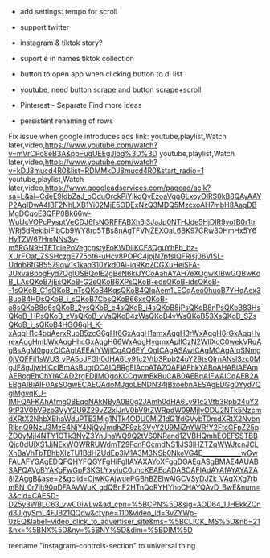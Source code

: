- add settings: tempo for scroll
- support twitter
- instagram & tiktok story?
- suport é in names tiktok collection
- button to open app when clicking button to dl list
- youtube, need button scrape and button scrape+scroll
- Pinterest - Separate Find more ideas

- persistent renaming of rows

Fix issue when google introduces ads link:
youtube,playlist,Watch later,video,https://www.youtube.com/watch?v=mVrCPo8eB3A&pp=ugUEEgJlbg%3D%3D
youtube,playlist,Watch later,video,https://www.youtube.com/watch?v=kDJ8mucd4R0&list=RDMMkDJ8mucd4R0&start_radio=1
youtube,playlist,Watch later,video,https://www.googleadservices.com/pagead/aclk?sa=L&ai=CdeE9ldbZaJ_oOduOrckPiYjkqQyEzoaVggGLxoyOlRS0kB8QAyAAYP2AgIDwA4IBF2NhLXB1Yi02MjE5ODExNzQ3MDQ5MzcxoAH7mbH8AagDBMgDCqoE3QFP0Bk66w-WuUcVOPcPysptVeCDJ6fsNGRFFABXh6i3JaJp0NTHJde5HjDlR9yofB0r1trWRj5dRekjbiFlbCb9WY8rq5TBs8nAgTFVNZEXOaL6BK97CRw30HmHx5Y6HyTZW67HmNNs3y-m5RGN9HTETcIePoVegcpstyFoKWDllKCF8QguYhFb_bz-XUrFOat_ZSSHczgE775ot6-uHcv8POPC4jpjN7pfsIQFRisj06VISL-Udqb6fGB5579qw1s1kaq310Ykd0Ai-iqRKpZCGXuHeiSFA-JUxvaBbogFyd7QglOSBQoIE2gBeN6kiJYCoAahAYAH7eXOgwKIBwGQBwKoB_LAsQKoB7jEsQKoB-G2sQKoB6XPsQKoB-edsQKoB-idsQKoB--1sQKoB_C1sQKoB_nTsQKoB4KqsQKoB4QIqAem1LECqAeo0huoB7YHqAex3BuoB4HDsQKoB_i_sQKoB7CbsQKoB66xsQKoB-a8sQKoB8q6sQKoB_2ysQKoB_e4sQKoB_i4sQKoB8jPsQKoB8nPsQKoB83HsQKoB_HRsQKoB_zVsQKoB_vVsQKoB4zWsQKoB4vWsQKoB53XsQKoB_SZsQKoB_i_sQKoB4HGG6gH_K-xAqgH1c4bqAerxRuoB5zcG6gHt6GxAqgH1amxAqgH3rWxAqgH6rGxAqgHvrexAqgHmbWxAqgHhcGxAqgH66WxAqgHyqmxApIICzN2WllXcC0wekVRqAgBsAgM0ggxCICAgIAEEAIYWjICgAQ6EY_QgICAgASAwICAgMCAgAIqSNmg0jVQFFiI1sWU3_yPA5oJFGh0dHA6Ly91c2Vtb3Rpb24uY29tsQlrnANsl3zc0MgJF8gJjwHICcIBmAsBugtOCAIQBRgEIAcoATAZQAFIAFhkYABoAHABiAEAmAEBogEhChYIACAD2rgEDjIMOgoKCCgwmBkBuCAB0AEBqAIFwAICqAEB2AEBgAIBiAIF0AsS0gwECAEQAdoMJgoLENDN34jBxoebnAESAgEDGg0Yyd7QglMgvqKU-IMFQAFKAhAfmg0BEqoNAkNByA0B0g2JAmh0dHA6Ly91c2Vtb3Rpb24uY29tP3V0bV9zb3VyY2U9Z29vZ2xlJnV0bV9tZWRpdW09MjIyODU2NTk5NzcmdXRtX2NhbXBhaWduPTE3Mjg1NTk4ODU0MiZ1dG1fdGVybT0mdXRtX2NvbnRlbnQ9NzU3MzE4NjY4NjQyJmdhZF9zb3VyY2U9MiZnYWRfY2FtcGFpZ25pZD0yMjI4NTY1OTk3NyZ3YnJhaWQ9Q2tVS0NRand1ZVBHQmhEOEFSSTBBQjc0dUlXS1JjNExWOWRRUWdmT29FcnFCcmdNS1lJS3lHZTZqWWJtcnJCLXhBaVhTbTBhbXlzTU1BdHZUdEp3M1A3M3NSb0NkeVG4E____________wGwFALAFYGAgEDQFQHYFQGYFgHiFgIIAYAXAYoXFggDGAEgASgBMAE4AUABSAFQAVgBYAKgFwGpF3KGLYxyiuC0uhcKEAEoADABOAFIAdAYAfAYAYAZA8IZAggB&ase=2&gclid=CjwKCAjwuePGBhBZEiwAIGCVSyDJZk_VAqXXg7rbmBN_0r7jh90qDFAAVWuK_gdQBnF2HTnQoRYHYhoCHAYQAvD_BwE&num=3&cid=CAESD-D25y3WBLC63_vwC0iwLw&ad_cpn=%5BCPN%5D&sig=AOD64_1JHEkkZQnd3JIgySmL4FJB21QQdw&ctype=110&video_id=3vZYWp-0zEQ&label=video_click_to_advertiser_site&ms=%5BCLICK_MS%5D&nb=21&nx=%5BNX%5D&ny=%5BNY%5D&dim=%5BDIM%5D

reename "instagram-controls-section" to universal thing
